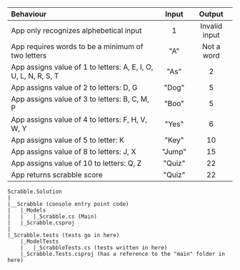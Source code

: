 | Behaviour | Input | Output |
|:---|:---:|:---:|
|App only recognizes alphebetical input |1| Invalid input|
|App requires words to be a minimum of two letters | "A" | Not a word |
|App assigns value of 1 to letters: A, E, I, O, U, L, N, R, S, T | "As" | 2 |
|App assigns value of 2 to letters: D, G | "Dog" | 5 |
|App assigns value of 3 to letters: B, C, M, P |"Boo"|5|
|App assigns value of 4 to letters: F, H, V, W, Y | "Yes" | 6 |
|App assigns value of 5 to letter: K | "Key" | 10 |
|App assigns value of 8 to letters: J, X |  "Jump" | 15 |
|App assigns value of 10 to letters: Q, Z | "Quiz" | 22|
|App returns scrabble score | "Quiz" | 22 |




```
Scrabble.Solution
|
|__Scrabble (console entry point code)
|   |_Models
|   |   |_Scrabble.cs (Main)
|   |_Scrabble.csproj
|
|_Scrabble.tests (tests go in here)
    |_ModelTests
    |   |_ScrabbleTests.cs (tests written in here)
    |_Scrabble.Tests.csproj (has a reference to the "main" folder in here)

```
